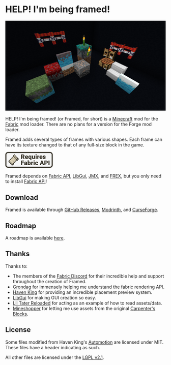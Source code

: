 # HELP! I'm being framed!

![Several framed blocks](assets/demo_640x360.png)

HELP! I'm being framed! (or Framed, for short) is a
[Minecraft](https://www.minecraft.net/) mod for the
[Fabric](https://fabricmc.net/use/) mod loader.
There are no plans for a version for the Forge mod loader.

Framed adds several types of frames with various shapes. Each
frame can have its texture changed to that of any full-size block in
the game.

[![Requires Fabric API](assets/fabric_api_banner.png)](https://www.curseforge.com/minecraft/mc-mods/fabric-api)

Framed depends on [Fabric API](https://www.curseforge.com/minecraft/mc-mods/fabric-api),
[LibGui](https://www.curseforge.com/minecraft/mc-mods/libgui),
[JMX](https://www.curseforge.com/minecraft/mc-mods/jmx), and
[FREX](https://www.curseforge.com/minecraft/mc-mods/frex), but you only need to install 
[Fabric API](https://www.curseforge.com/minecraft/mc-mods/fabric-api)!

## Download

Framed is available through [GitHub Releases](https://github.com/alex5nader/Framed/releases),
[Modrinth](https://modrinth.com/mod/framed), and
[CurseForge](https://www.curseforge.com/minecraft/mc-mods/framed).

## Roadmap

A roadmap is available [here](https://github.com/alex5nader/Framed/projects/1).

## Thanks

Thanks to:
- The members of the [Fabric Discord](https://discord.gg/v6v4pMv) for their
incredible help and support throughout the creation of Framed.
- [Grondag](https://www.curseforge.com/members/grondagthebarbarian)
for immensely helping me understand the fabric rendering API.
- [Haven King](https://github.com/Hephaestus-Dev) for providing an incredible placement preview system.
- [LibGui](https://github.com/CottonMC/LibGui) for making GUI creation so easy.
- [Lil Tater Reloaded](https://www.curseforge.com/minecraft/mc-mods/lil-tater-reloaded)
for acting as an example of how to read assets/data.
- [Mineshopper](https://www.curseforge.com/members/mineshopper) for letting
me use assets from the original
[Carpenter's Blocks](https://www.curseforge.com/minecraft/mc-mods/carpenters-blocks).

## License

Some files modified from Haven King's
[Automotion](https://github.com/Hephaestus-Dev/Automotion) are licensed under
MIT. These files have a header indicating as such.

All other files are licensed
under the [LGPL v2.1](LICENSE.md).
